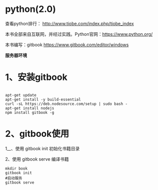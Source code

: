 
# python(2.0)
查看python排行：
http://www.tiobe.com/index.php/tiobe_index


本书全部来自互联网，并经过实践。Python官网：https://www.python.org/

本书编写：gitbook
https://www.gitbook.com/editor/windows


**服务器环境**

# 1、安装gitbook


```

apt-get update
apt-get install -y build-essential
curl -sL https://deb.nodesource.com/setup | sudo bash -
apt-get install nodejs
npm install gitbook -g 

```

# 2、gitbook使用

1__、使用 gitbook init 初始化书籍目录

2、使用 gitbook serve 编译书籍

```
mkdir book
gitbook init
#启动服务
gitbook serve

```